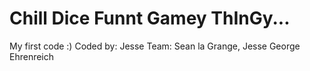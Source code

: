 # Chill Dice Funnt Gamey ThInGy...
My first code :)
Coded by: Jesse
Team: Sean la Grange, Jesse George Ehrenreich
